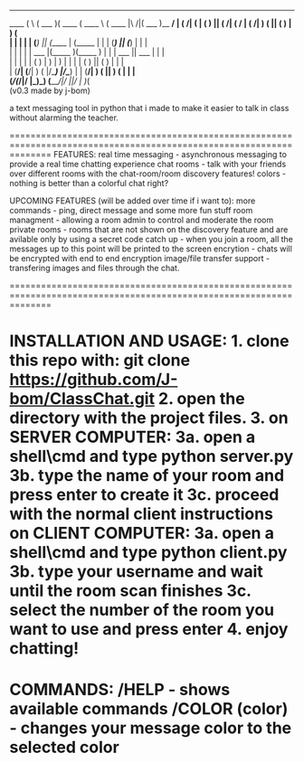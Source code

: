  _______  _        _______  _______  _______     _______           _______ _________
  ____ \( \      (  ___  )(  ____ \(  ____ \   (  ____ \|\     /|(  ___  )\__   __/
| (    \/| (      | (   ) || (    \/| (    \/   | (    \/| )   ( || (   ) |   ) (   
| |      | |      | (___) || (_____ | (_____    | |      | (___) || (___) |   | |   
| |      | |      |  ___  |(_____  )(_____  )   | |      |  ___  ||  ___  |   | |   
| |      | |      | (   ) |      ) |      ) |   | |      | (   ) || (   ) |   | |   
| (____/\| (____/\| )   ( |/\____) |/\____) |   | (____/\| )   ( || )   ( |   | |   
(_______/(_______/|/     \|\_______)\_______)   (_______/|/     \||/     \|   )_(   
                             (v0.3 made by j-bom)                        

a text messaging tool in python that i made to make it easier to talk in class without alarming the teacher.

====================================================================================================================
FEATURES:
  real time messaging - asynchronous messaging to provide a real time chatting experience
  chat rooms - talk with your friends over different rooms with the chat-room/room discovery features!
  colors - nothing is better than a colorful chat right?

UPCOMING FEATURES (will be added over time if i want to):
  more commands - ping, direct message and some more fun stuff
  room managment - allowing a room admin to control and moderate the room
  private rooms - rooms that are not shown on the discovery feature and are avilable only by using a secret code
  catch up - when you join a room, all the messages up to this point will be printed to the screen
  encrytion - chats will be encrypted with end to end encryption
  image/file transfer support - transfering images and files through the chat.

====================================================================================================================

  INSTALLATION AND USAGE:
    1. clone this repo with: git clone https://github.com/J-bom/ClassChat.git
    2. open the directory with the project files.
    3.
    on SERVER COMPUTER:
      3a. open a shell\cmd and type python server.py
      3b. type the name of your room and press enter to create it
      3c. proceed with the normal client instructions
    on CLIENT COMPUTER:
      3a. open a shell\cmd and type python client.py
      3b. type your username and wait until the room scan finishes
      3c. select the number of the room you want to use and press enter
    4. enjoy chatting!
====================================================================================================================
COMMANDS:
  /HELP - shows available commands
  /COLOR (color) - changes your message color to the selected color
==================================================================================================================== 
